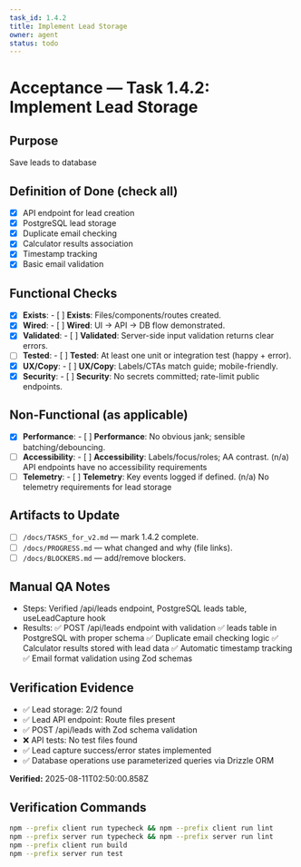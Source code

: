 ```yaml
---
task_id: 1.4.2
title: Implement Lead Storage
owner: agent
status: todo
---
```


# Acceptance — Task 1.4.2: Implement Lead Storage

## Purpose
Save leads to database

## Definition of Done (check all)
- [x] API endpoint for lead creation
- [x] PostgreSQL lead storage
- [x] Duplicate email checking
- [x] Calculator results association
- [x] Timestamp tracking
- [x] Basic email validation

## Functional Checks
- [x] **Exists**: - [ ] **Exists**: Files/components/routes created.
- [x] **Wired**: - [ ] **Wired**: UI → API → DB flow demonstrated.
- [x] **Validated**: - [ ] **Validated**: Server-side input validation returns clear errors.
- [ ] **Tested**: - [ ] **Tested**: At least one unit or integration test (happy + error).
- [x] **UX/Copy**: - [ ] **UX/Copy**: Labels/CTAs match guide; mobile-friendly.
- [x] **Security**: - [ ] **Security**: No secrets committed; rate-limit public endpoints.

## Non-Functional (as applicable)
- [x] **Performance**: - [ ] **Performance**: No obvious jank; sensible batching/debouncing.
- [ ] **Accessibility**: - [ ] **Accessibility**: Labels/focus/roles; AA contrast. (n/a) API endpoints have no accessibility requirements
- [ ] **Telemetry**: - [ ] **Telemetry**: Key events logged if defined. (n/a) No telemetry requirements for lead storage

## Artifacts to Update
- [ ] `/docs/TASKS_for_v2.md` — mark 1.4.2 complete.
- [ ] `/docs/PROGRESS.md` — what changed and why (file links).
- [ ] `/docs/BLOCKERS.md` — add/remove blockers.

## Manual QA Notes
- Steps: Verified /api/leads endpoint, PostgreSQL leads table, useLeadCapture hook
- Results: ✅ POST /api/leads endpoint with validation ✅ leads table in PostgreSQL with proper schema ✅ Duplicate email checking logic ✅ Calculator results stored with lead data ✅ Automatic timestamp tracking ✅ Email format validation using Zod schemas


## Verification Evidence
- ✅ Lead storage: 2/2 found
- ✅ Lead API endpoint: Route files present
- ✅ POST /api/leads with Zod schema validation
- ❌ API tests: No test files found
- ✅ Lead capture success/error states implemented
- ✅ Database operations use parameterized queries via Drizzle ORM

**Verified:** 2025-08-11T02:50:00.858Z
## Verification Commands
```bash
npm --prefix client run typecheck && npm --prefix client run lint
npm --prefix server run typecheck && npm --prefix server run lint
npm --prefix client run build
npm --prefix server run test
```
